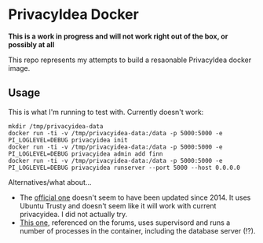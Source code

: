 # PrivacyIdea Docker


**This is a work in progress and will not work right out of the box, or possibly at all**

This repo represents my attempts to build a resaonable PrivacyIdea docker image. 

## Usage
This is what I'm running to test with. Currently doesn't work:

```
mkdir /tmp/privacyidea-data
docker run -ti -v /tmp/privacyidea-data:/data -p 5000:5000 -e PI_LOGLEVEL=DEBUG privacyidea init
docker run -ti -v /tmp/privacyidea-data:/data -p 5000:5000 -e PI_LOGLEVEL=DEBUG privacyidea admin add finn
docker run -ti -v /tmp/privacyidea-data:/data -p 5000:5000 -e PI_LOGLEVEL=DEBUG privacyidea runserver --port 5000 --host 0.0.0.0
```

Alternatives/what about...
* The [official one](https://github.com/privacyidea/docker) doesn't seem to have been updated since 2014.
  It uses Ubuntu Trusty and doesn't seem like it will work with current privacyidea. I did not actually try.
* [This one](https://github.com/pasientskyhosting/ps-privacyidea), referenced on the forums, uses supervisord and runs
  a number of processes in the container, including the database server (!?).
